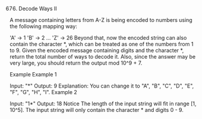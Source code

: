 676. Decode Ways II

A message containing letters from A-Z is being encoded to numbers using the following mapping way:

'A' -> 1
'B' -> 2
...
'Z' -> 26
Beyond that, now the encoded string can also contain the character *, which can be treated as one of the numbers from 1 to 9.
Given the encoded message containing digits and the character *, return the total number of ways to decode it.
Also, since the answer may be very large, you should return the output mod 10^9 + 7.

Example
Example 1

Input: "*"
Output: 9
Explanation: You can change it to "A", "B", "C", "D", "E", "F", "G", "H", "I".
Example 2

Input: "1*"
Output: 18
Notice
The length of the input string will fit in range [1, 10^5].
The input string will only contain the character * and digits 0 - 9.
